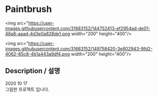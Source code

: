 # Paintbrush
<img src="https://user-images.githubusercontent.com/31683152/144752413-ef2954ad-de01-48a8-aaad-4d3e0a828de1.png  width="200" height="400"/>

<img src="https://user-images.githubusercontent.com/31683152/149758420-3e802943-9fd2-4062-85c8-4b1a443a9df4.png  width="200" height="400"/>


## Description / 설명
2020 10 17 <br>
그림판 프로젝트 입니다.
